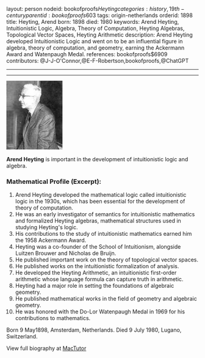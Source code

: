 layout: person
nodeid: bookofproofs$Heyting
categories: history,19th-century
parentid: bookofproofs$603
tags: origin-netherlands
orderid: 1898
title: Heyting, Arend
born: 1898
died: 1980
keywords: Arend Heyting, Intuitionistic Logic, Algebra, Theory of Computation, Heyting Algebras, Topological Vector Spaces, Heyting Arithmetic
description: Arend Heyting developed Intuitionistic Logic and went on to be an influential figure in algebra, theory of computation, and geometry, earning the Ackermann Award and Watenpaugh Medal.
references: bookofproofs$6909
contributors: @J-J-O'Connor,@E-F-Robertson,bookofproofs,@ChatGPT

---



---

![Heyting.jpg](https://github.com/bookofproofs/bookofproofs.github.io/blob/main/_sources/_assets/images/portraits/Heyting.jpg?raw=true)

**Arend Heyting** is important in the development of intuitionistic logic and algebra.

### Mathematical Profile (Excerpt):
1. Arend Heyting developed the mathematical logic called intuitionistic logic in the 1930s, which has been essential for the development of theory of computation.
2. He was an early investigator of semantics for intuitionistic mathematics and formalized Heyting algebras, mathematical structures used in studying Heyting's logic.
3. His contributions to the study of intuitionistic mathematics earned him the 1958 Ackermann Award.
4. Heyting was a co-founder of the School of Intuitionism, alongside Luitzen Brouwer and Nicholas de Bruijn.
5. He published important work on the theory of topological vector spaces.
6. He published works on the intuitionistic formalization of analysis.
7. He developed the Heyting Arithmetic, an intuitionistic first-order arithmetic whose language formula can capture truth in arithmetic.
8. Heyting had a major role in setting the foundations of algebraic geometry. 
9. He published mathematical works in the field of geometry and algebraic geometry.
10. He was honored with the Do-Lor Watenpaugh Medal in 1969 for his contributions to mathematics.

Born 9 May1898, Amsterdam, Netherlands. Died 9 July 1980, Lugano, Switzerland.

View full biography at [MacTutor](https://mathshistory.st-andrews.ac.uk/Biographies/Heyting/)
